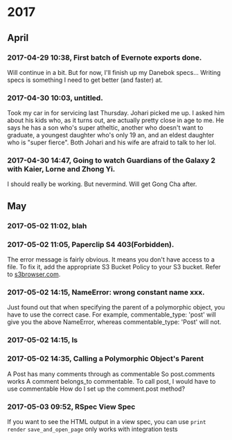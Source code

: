 2017
====

April
-----

### 2017-04-29 10:38, First batch of Evernote exports done. 

Will continue in a bit. But for now, I'll finish up my Danebok specs... Writing specs is something I need to get better (and faster) at.

 

### 2017-04-30 10:03, untitled. 

Took my car in for servicing last Thursday. Johari picked me up. I asked him about his kids who, as it turns out, are actually pretty close in age to me. He says he has a son who's super atheltic, another who doesn't want to graduate, a youngest daughter who's only 19 an, and an eldest daughter who is "super fierce". Both Johari and his wife are afraid to talk to her lol.

 

### 2017-04-30 14:47, Going to watch Guardians of the Galaxy 2 with Kaier, Lorne and Zhong Yi. 

I should really be working. But nevermind. Will get Gong Cha after.

 

May
---

### 2017-05-02 11:02, blah 


 

### 2017-05-02 11:05, Paperclip S4 403(Forbidden). 

The error message is fairly obvious. It means you don't have access to a file.
To fix it, add the appropriate S3 Bucket Policy to your S3 bucket.
Refer to [s3browser.com](http://s3browser.com/working-with-amazon-s3-bucket-policies.php).

 

### 2017-05-02 14:15, NameError: wrong constant name xxx. 

Just found out that when specifying the parent of a polymorphic object, you have to use the correct case.
For example, commentable_type: 'post' will give you the above NameError, whereas commentable_type: 'Post' will not.

 

### 2017-05-02 14:15, ls 


 

### 2017-05-02 14:35, Calling a Polymorphic Object's Parent 

A Post has many comments through as commentable
So post.comments works
A comment belongs_to commentable. To call post, I would have to use commentable
How do I set up the comment.post method?

 

### 2017-05-03 09:52, RSpec View Spec 

If you want to see the HTML output in a view spec, you can use `print render`
`save_and_open_page` only works with integration tests
 

